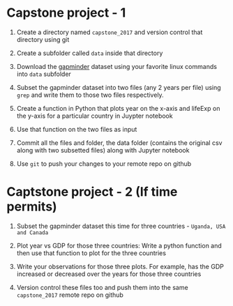 # Capstone project - 1

1. Create a directory named `capstone_2017` and version control that directory using git

2. Create a subfolder called `data` inside that directory

3. Download the [gapminder](https://raw.githubusercontent.com/upendrak/advance_R/master/data/gapminder.csv) dataset using your favorite linux commands into `data` subfolder

4. Subset the gapminder dataset into two files (any 2 years per file) using `grep` and write them to those two files respectively.

5. Create a function in Python that plots year on the x-axis and lifeExp on the y-axis for a particular country in Juypter notebook

6. Use that function on the two files as input

7. Commit all the files and folder, the data folder (contains the original csv along with two subsetted files) along with Jupyter notebook

8. Use `git` to push your changes to your remote repo on github

# Captstone project - 2 (If time permits)

1. Subset the gapminder dataset this time for three countries - `Uganda, USA and Canada`

2. Plot year vs GDP for those three countries: Write a python function and then use that function to plot for the three countries

3. Write your observations for those three plots. For example, has the GDP increased or decreased over the years for those three countries

4. Version control these files too and push them into the same `capstone_2017` remote repo on github
